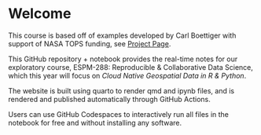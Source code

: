 # Welcome

This course is based off of examples developed by Carl Boettiger with support of NASA TOPS funding, see [Project Page](https://boettiger-lab.github.io/nasa-topst-env-justice/).

This GitHub repository + notebook provides the real-time notes for our exploratory course, ESPM-288: Reproducible & Collaborative Data Science, which this year will focus on _Cloud Native Geospatial Data in R & Python_.  

The website is built using quarto to render qmd and ipynb files, and is rendered and published automatically through GitHub Actions.  

Users can use GitHub Codespaces to interactively run all files in the notebook for free and without installing any software.


